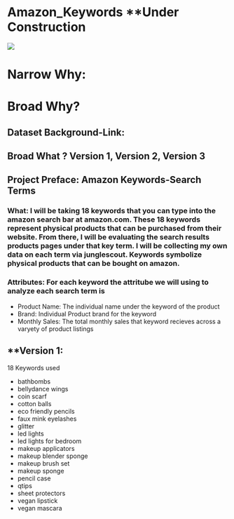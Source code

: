 # Amazon_Keywords **Under Construction

![](https://github.com/Alexandria-Ransom/Amazon_Keywords/blob/main/amazonman.gif)





# Narrow Why: 
# Broad Why? 

## Dataset Background-Link: 


## Broad What ? Version 1, Version 2, Version 3

## Project Preface: Amazon Keywords-Search Terms
### What: I will be taking 18 keywords that you can type into the amazon search bar at amazon.com. These 18 keywords represent physical products that can be purchased from their website. From there, I will be evaluating the search results products pages under that key term. I will be collecting  my own data on each term via junglescout. Keywords symbolize physical products that can be bought on amazon. 
### Attributes: For each keyword the attritube we will using to analyze each search term is 
* Product Name: The individual name under the keyword of the product 
* Brand: Individual Product brand for the keyword
* Monthly Sales: The total monthly sales that keyword recieves across a varyety of product listings 

## **Version 1:

18 Keywords used 
* bathbombs 
* bellydance wings 
* coin scarf
* cotton balls 
* eco friendly pencils
* faux mink eyelashes
* glitter
* led lights
* led lights for bedroom
* makeup applicators 
* makeup blender sponge 
* makeup brush set 
* makeup sponge 
* pencil case 
* qtips 
* sheet protectors 
* vegan lipstick 
* vegan mascara


